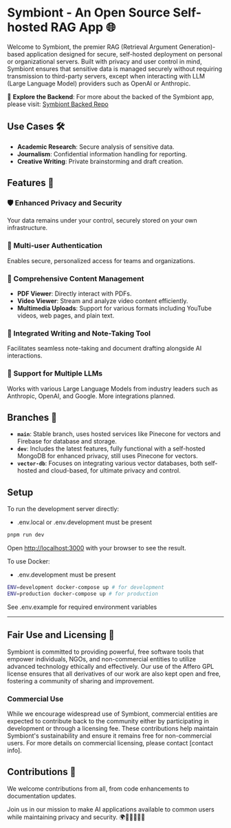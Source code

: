 # Symbiont - An Open Source Self-hosted RAG App 🌐

Welcome to Symbiont, the premier RAG (Retrieval Argument Generation)-based application designed for secure, self-hosted deployment on personal or organizational servers. Built with privacy and user control in mind, Symbiont ensures that sensitive data is managed securely without requiring transmission to third-party servers, except when interacting with LLM (Large Language Model) providers such as OpenAI or Anthropic.

🔗 **Explore the Backend**: For more about the backed of the Symbiont app, please visit: [Symbiont Backed Repo](https://github.com/symbiont-me/symbiont-backend)

## Use Cases 🛠️

- **Academic Research**: Secure analysis of sensitive data.
- **Journalism**: Confidential information handling for reporting.
- **Creative Writing**: Private brainstorming and draft creation.

## Features 🌟

### 🛡️ Enhanced Privacy and Security
Your data remains under your control, securely stored on your own infrastructure.

### 🔑 Multi-user Authentication
Enables secure, personalized access for teams and organizations.

### 📄 Comprehensive Content Management
- **PDF Viewer**: Directly interact with PDFs.
- **Video Viewer**: Stream and analyze video content efficiently.
- **Multimedia Uploads**: Support for various formats including YouTube videos, web pages, and plain text.

### 📝 Integrated Writing and Note-Taking Tool
Facilitates seamless note-taking and document drafting alongside AI interactions.

### 🤖 Support for Multiple LLMs
Works with various Large Language Models from industry leaders such as Anthropic, OpenAI, and Google. More integrations planned.

## Branches 🌿

- **`main`**: Stable branch, uses hosted services like Pinecone for vectors and Firebase for database and storage.
- **`dev`**: Includes the latest features, fully functional with a self-hosted MongoDB for enhanced privacy, still uses Pinecone for vectors.
- **`vector-db`**: Focuses on integrating various vector databases, both self-hosted and cloud-based, for ultimate privacy and control.

## Setup

To run the development server directly:

- .env.local or .env.development must be present

```bash
pnpm run dev
```

Open [http://localhost:3000](http://localhost:3000) with your browser to see the result.

To use Docker:

- .env.development must be present

```bash
ENV=development docker-compose up # for development
ENV=production docker-compose up # for production
```

See .env.example for required environment variables

---

## Fair Use and Licensing 📜

Symbiont is committed to providing powerful, free software tools that empower individuals, NGOs, and non-commercial entities to utilize advanced technology ethically and effectively. Our use of the Affero GPL license ensures that all derivatives of our work are also kept open and free, fostering a community of sharing and improvement.

### Commercial Use
While we encourage widespread use of Symbiont, commercial entities are expected to contribute back to the community either by participating in development or through a licensing fee. These contributions help maintain Symbiont's sustainability and ensure it remains free for non-commercial users. For more details on commercial licensing, please contact [contact info].


## Contributions 🤝

We welcome contributions from all, from code enhancements to documentation updates.

Join us in our mission to make AI applications available to common users while maintaining privacy and security. 🌍🚀👩‍💻👨‍💻


